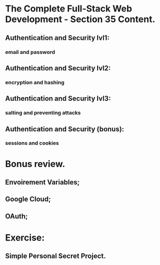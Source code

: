 # The Complete Full-Stack Web Development - Section 35 Content.

## Authentication and Security lvl1:
### email and password

## Authentication and Security lvl2:
### encryption and hashing

## Authentication and Security lvl3:
### salting and preventing attacks

## Authentication and Security (bonus):
### sessions and cookies

# Bonus review.

## Envoirement Variables;
## Google Cloud;
## OAuth;


# Exercise:

## Simple Personal Secret Project.
